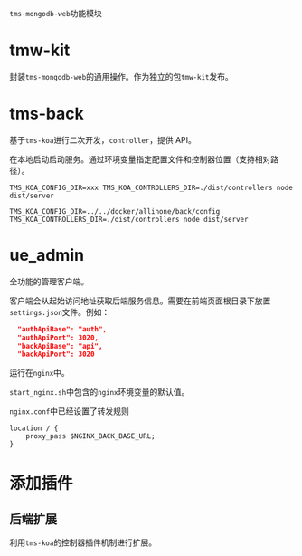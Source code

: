 `tms-mongodb-web`功能模块

# tmw-kit

封装`tms-mongodb-web`的通用操作。作为独立的包`tmw-kit`发布。

# tms-back

基于`tms-koa`进行二次开发，`controller`，提供 API。

在本地启动启动服务。通过环境变量指定配置文件和控制器位置（支持相对路径）。

```shell
TMS_KOA_CONFIG_DIR=xxx TMS_KOA_CONTROLLERS_DIR=./dist/controllers node dist/server
```

```
TMS_KOA_CONFIG_DIR=../../docker/allinone/back/config TMS_KOA_CONTROLLERS_DIR=./dist/controllers node dist/server
```

# ue_admin

全功能的管理客户端。

客户端会从起始访问地址获取后端服务信息。需要在前端页面根目录下放置`settings.json`文件。例如：

```json
  "authApiBase": "auth",
  "authApiPort": 3020,
  "backApiBase": "api",
  "backApiPort": 3020
```

运行在`nginx`中。

`start_nginx.sh`中包含的`nginx`环境变量的默认值。

`nginx.conf`中已经设置了转发规则

```
location / {
    proxy_pass $NGINX_BACK_BASE_URL;
}
```

# 添加插件

## 后端扩展

利用`tms-koa`的控制器插件机制进行扩展。
